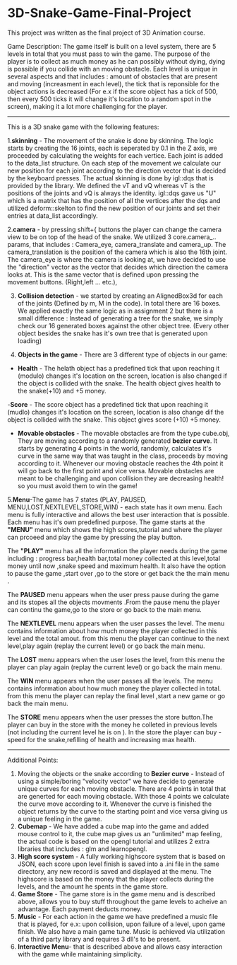 # 3D-Snake-Game-Final-Project

This project was written as the final project of 3D Animation course.

Game Description:
The game itself is built on a level system, there are 5 levels in total that you must pass to win the game. The purpose of the player is to collect as much money as he can possibly  without dying, dying is possible if you collide with an moving obstacle. Each level is unique in several aspects and that includes : amount of obstacles that are present and moving (increasment in each level), the tick that is reponsible for the object actions is decreased (For e.x if the score object has a tick of 500, then every 500 ticks it will change it's location to a random spot in the screen), making it a lot more challenging for the player.


----

This is a 3D snake game with the following features:

1.**skinning** - The movement of the snake is done by skinning. The logic starts by creating the 16 joints, each is seperated by 0.1 in the Z axis, we proceeded by calculating the weights for each vertice. Each joint is added to the data_list structure. On each step of the movement we calculate our new position for each joint according to the direction vector that is decided by the keyboard presses. The actual skinning is done by igl::dqs that is provided by the library. We defined the vT and vQ whereas vT is the positions of the joints and vQ is always the identity. igl::dqs gave us "U" which is a matrix that has the position of all the vertices after the dqs and utilized deform::skelton to find the new position of our joints and set their entries at data_list accordingly.

2.**camera** - by pressing shift+{ buttons the player can change the camera view to be on top of the head of the snake.
We utilized 3 core.camera_.. params, that includes : Camera_eye, camera_translate and camera_up. The camera_translation is the position of the camera which is also the 16th joint. The camera_eye is where the camera is looking at, we have decided to use the "direction" vector as the vector that decides which direction the camera looks at. This is the same vector that is defined upon pressing the movement buttons. (Right,left ... etc.),

3. **Collision detection** - we started by creating an AlignedBox3d for each of the joints (Defined by m, M in the code).  In total there are 16 boxes. We applied exactly the same logic as in assignment 2 but there is a small difference : Instead of generating a tree for the snake, we simply check our 16 generated boxes against the other object tree.  (Every other object besides the snake has it's own tree that is generated upon loading)

4. **Objects in the game** - There are 3 different type of objects in our game:
 
- **Health** - The helath object has a predefined tick that upon reaching it (modulo) changes it's location on the screen, location is also changed if the object is collided with the snake. The health object gives health to the snake(+10) and +5 money.

-**Score** - The score object has a predefined tick that upon reaching it (mudlo) changes it's location on the screen, location is also change dif the object is collided with the snake. This object gives score (+10)  +5 money.

- **Movable obstacles** - The movable obstacles are from the type cube.obj, They are moving according to a randomly generated **bezier curve**.  It starts by generating 4 points in the world, randomly, calculates it's curve in the same way that was taught in the class, proceeds by moving according to it. Whenever our moving obstacle reaches the 4th point it will go back to the first point and vice versa. Movable obstacles are meant to be challenging and upon collision they are decreasing health! so you must avoid them to win the game!


5.**Menu**-The game has 7 states (PLAY, PAUSED, MENU,LOST,NEXTLEVEL,STORE,WIN) - each state has it own menu. Each menu is fully interactive and allows the best user interaction that is possible. Each menu has it's own predefined purpose.
The game starts at the **"MENU"** menu which shows the high scores,tutorial and where the player can prcoeed and play the game by pressing the play button.

The **"PLAY"** menu has all the information the player needs during the game including : progress bar,health bar,total money collected at this level,total money until now ,snake speed and maximum health. It also have the option to pause the game ,start over ,go to the store or get back the the main menu . 

 The **PAUSED** menu appears when the user press pause during the game and its stopes all the objects movments .From the pause menu the player can continu the game,go to the store or go back to the main menu.
 
  The **NEXTLEVEL** menu appears when the user passes the level. The menu contains information about how much money the player collected in this level and the total amout.
  from this menu the player can continue to the next level,play again (replay the current level) or go back the main menu.
  
  The **LOST** menu appears when the user loses the level, from this menu the player can play again (replay the current level) or go back the main menu.
  
  The **WIN** menu appears when the user passes all the levels. The menu contains information about how much money the player collected in total.
  from this menu the player can replay the final level ,start a new game or go back the main menu.
  
  The **STORE** menu appears when the user presses the store button.The player can buy in the store with the money he colleted in previous levels (not including the current level he is on ). In the store the player can buy - speed for the snake,refilling of health and increasing max health.
  
------
  Additional Points:
  
  1. Moving the objects or the snake according to **Bezier curve** - Instead of using a simple/boring "velocity vector" we have decide to generate unique curves for each moving obstacle. There are 4 points in total that are generted for each moving obstacle. With those 4 points we calculate the curve move according to it.
  Whenever the curve is finished the object returns by the curve to the starting point and vice versa giving us a unique feeling in the game.
  2. **Cubemap** - We have added a cube map into the game and added mouse control to it, the cube map gives us an "unlimited" map feeling, the actual code is based on the opengl tutorial and utilizes 2 extra libraries that includes : glm and learnopengl.
  3.  **High score system** - A fully working highscore system that is based on JSON, each score upon level finish is saved into a .ini file in the same directory, any new record is saved and displayed at the menu. The highscore is based on the money that the player collects during the levels, and the amount he spents in the game store.
  4.  **Game Store** - The game store is in the game menu and is described above, allows you to buy stuff throughout the game levels to acheive an advantage. Each payment deducts money.
  5.  **Music** - For each action in the game we have predefined a music file that is played, for e.x: upon collision, upon failure of a level, upon game finish. We also have a main game tune. Music is achieved via utilization of a third party library and requires 3 dll's to be present.
  6.   **Interactive Menu**- that is described above and allows easy interaction with the game while maintaining simplicity.

